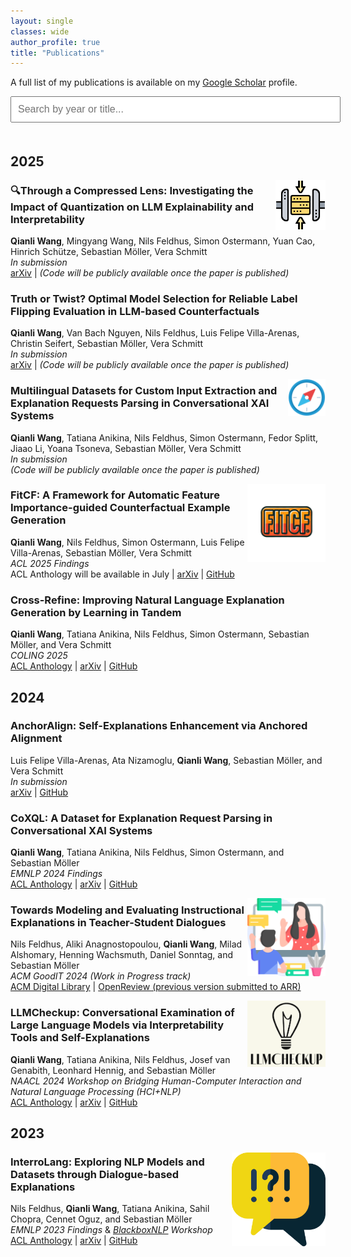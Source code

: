 ```yaml
---
layout: single
classes: wide
author_profile: true
title: "Publications"
---
```

A full list of my publications is available on my [Google Scholar](https://scholar.google.com/citations?user=dKmUzp4AAAAJ&hl=zh-CN) profile.

<input type="text" id="searchBox" placeholder="Search by year or title..." onkeyup="searchPublications()" style="width:100%;padding:10px;margin-bottom:20px;font-size:16px;">

<script>
function searchPublications() {
  const term = document.getElementById("searchBox").value.toLowerCase();
  const items = document.querySelectorAll("#publicationContent .publication-item");
  items.forEach(item => {
    const text = item.textContent.toLowerCase();
    item.style.display = text.includes(term) ? "" : "none";
  });
}
</script>

<div id="publicationContent" markdown="1">

## 2025

<img src="https://raw.githubusercontent.com/qiaw99/qiaw99.github.io/main/figures/quantization.png?raw=true" width="80px" align="right">

### 🔍Through a Compressed Lens: Investigating the Impact of Quantization on LLM Explainability and Interpretability
**Qianli Wang**, Mingyang Wang, Nils Feldhus, Simon Ostermann, Yuan Cao, Hinrich Schütze, Sebastian Möller, Vera Schmitt <br>
_In submission_<br>
[arXiv](https://arxiv.org/abs/2505.13963) | _(Code will be publicly available once the paper is published)_

### Truth or Twist? Optimal Model Selection for Reliable Label Flipping Evaluation in LLM-based Counterfactuals
**Qianli Wang**, Van Bach Nguyen, Nils Feldhus, Luis Felipe Villa-Arenas, Christin Seifert, Sebastian Möller, Vera Schmitt <br>
_In submission_<br>
[arXiv](https://arxiv.org/abs/2505.13972) | _(Code will be publicly available once the paper is published)_

<img src="https://raw.githubusercontent.com/qiaw99/qiaw99.github.io/main/figures/compass.png?raw=true" width="60px" align="right">

### Multilingual Datasets for Custom Input Extraction and Explanation Requests Parsing in Conversational XAI Systems
**Qianli Wang**, Tatiana Anikina, Nils Feldhus, Simon Ostermann, Fedor Splitt, Jiaao Li, Yoana Tsoneva, Sebastian Möller, Vera Schmitt <br>
_In submission_<br>
_(Code will be publicly available once the paper is published)_

<img src="https://raw.githubusercontent.com/qiaw99/qiaw99.github.io/main/figures/fitcf_logo.png?raw=true" width="125px" align="right">

### FitCF: A Framework for Automatic Feature Importance-guided Counterfactual Example Generation
**Qianli Wang**, Nils Feldhus, Simon Ostermann, Luis Felipe Villa-Arenas, Sebastian Möller, Vera Schmitt <br>
_ACL 2025 Findings_<br>
ACL Anthology will be available in July | [arXiv](https://arxiv.org/abs/2501.00777) | [GitHub](https://github.com/qiaw99/FitCF)

### Cross-Refine: Improving Natural Language Explanation Generation by Learning in Tandem
**Qianli Wang**, Tatiana Anikina, Nils Feldhus, Simon Ostermann, Sebastian Möller, and Vera Schmitt<br>
*COLING 2025*<br>
[ACL Anthology](https://aclanthology.org/2025.coling-main.77/) | [arXiv](https://arxiv.org/abs/2409.07123) | [GitHub](https://github.com/qiaw99/Cross-Refine)

## 2024
### AnchorAlign: Self-Explanations Enhancement via Anchored Alignment
Luis Felipe Villa-Arenas, Ata Nizamoglu, **Qianli Wang**, Sebastian Möller, and Vera Schmitt<br>
*In submission*<br>
[arXiv](https://arxiv.org/abs/2410.13216) | [GitHub](https://github.com/felipevillaarenas/anchored-alignment)

### CoXQL: A Dataset for Explanation Request Parsing in Conversational XAI Systems
**Qianli Wang**, Tatiana Anikina, Nils Feldhus, Simon Ostermann, and Sebastian Möller <br>
*EMNLP 2024 Findings*  <br>
[ACL Anthology](https://aclanthology.org/2024.findings-emnlp.76/) | [arXiv](https://arxiv.org/abs/2406.08101) | [GitHub](https://github.com/DFKI-NLP/CoXQL)  

<img src="https://raw.githubusercontent.com/qiaw99/qiaw99.github.io/main/figures/InstruX_Logo.png?raw=true" width="125px" align="right"> 

### Towards Modeling and Evaluating Instructional Explanations in Teacher-Student Dialogues
Nils Feldhus, Aliki Anagnostopoulou, **Qianli Wang**, Milad Alshomary, Henning Wachsmuth, Daniel Sonntag, and Sebastian Möller  
*ACM GoodIT 2024 (Work in Progress track)*  
[ACM Digital Library](https://dl.acm.org/doi/10.1145/3677525.3678665) | [OpenReview (previous version submitted to ARR)](https://openreview.net/forum?id=mHgNzfiApQ)


<img src="https://raw.githubusercontent.com/qiaw99/qiaw99.github.io/main/figures/LLMCheckup_Logo.png?raw=true" width="125px" align="right"> 

### LLMCheckup: Conversational Examination of Large Language Models via Interpretability Tools and Self-Explanations
**Qianli Wang**, Tatiana Anikina, Nils Feldhus, Josef van Genabith, Leonhard Hennig, and Sebastian Möller  
*NAACL 2024 Workshop on Bridging Human-Computer Interaction and Natural Language Processing (HCI+NLP)*  
[ACL Anthology](https://aclanthology.org/2024.hcinlp-1.9) | [arXiv](https://arxiv.org/abs/2401.12576) | [GitHub](https://github.com/DFKI-NLP/LLMCheckup)  



## 2023

<a href="https://aclanthology.org/2023.findings-emnlp.359/"><img src="https://raw.githubusercontent.com/nfelnlp/nfelnlp.github.io/main/figures/InterroLang_Logo.png?raw=true" width="150px" align="right"></a>  
### InterroLang: Exploring NLP Models and Datasets through Dialogue-based Explanations
Nils Feldhus, **Qianli Wang**, Tatiana Anikina, Sahil Chopra, Cennet Oguz, and Sebastian Möller  
*EMNLP 2023 Findings* & *[BlackboxNLP](https://blackboxnlp.github.io/) Workshop*  
[ACL Anthology](https://aclanthology.org/2023.findings-emnlp.359/) | [arXiv](https://arxiv.org/abs/2310.05592) | [GitHub](https://github.com/DFKI-NLP/InterroLang)  

</div>
